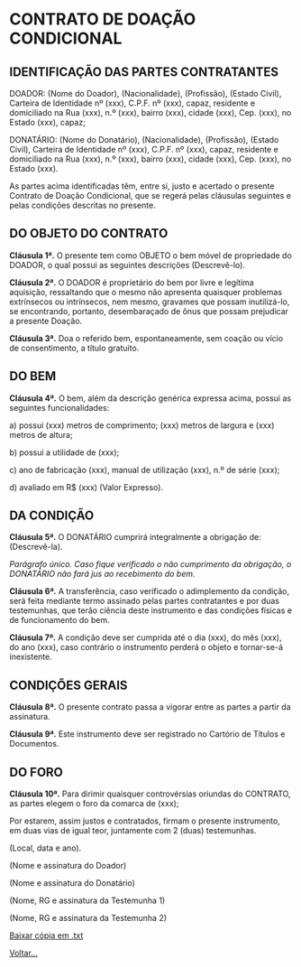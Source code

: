 # CONTRATO DE DOAÇÃO CONDICIONAL

## IDENTIFICAÇÃO DAS PARTES CONTRATANTES

DOADOR: (Nome do Doador), (Nacionalidade), (Profissão), (Estado Civil), Carteira de Identidade nº (xxx), C.P.F. nº (xxx), capaz, residente e domiciliado na Rua (xxx), n.º (xxx), bairro (xxx), cidade (xxx), Cep. (xxx), no Estado (xxx), capaz;

DONATÁRIO: (Nome do Donatário), (Nacionalidade), (Profissão), (Estado Civil), Carteira de Identidade nº (xxx), C.P.F. nº (xxx), capaz, residente e domiciliado na Rua (xxx), n.º (xxx), bairro (xxx), cidade (xxx), Cep. (xxx), no Estado (xxx).

As partes acima identificadas têm, entre si, justo e acertado o presente Contrato de Doação Condicional, que se regerá pelas cláusulas seguintes e pelas condições descritas no presente.

## DO OBJETO DO CONTRATO

**Cláusula 1ª.** O presente tem como OBJETO o bem móvel de propriedade do DOADOR, o qual possui as seguintes descrições (Descrevê-lo).

**Cláusula 2ª.** O DOADOR é proprietário do bem por livre e legítima aquisição, ressaltando que o mesmo não apresenta quaisquer problemas extrínsecos ou intrínsecos, nem mesmo, gravames que possam inutilizá-lo, se encontrando, portanto, desembaraçado de ônus que possam prejudicar a presente Doação.

**Cláusula 3ª.** Doa o referido bem, espontaneamente, sem coação ou vício de consentimento, a título gratuito.

## DO BEM

**Cláusula 4ª.** O bem, além da descrição genérica expressa acima, possui as seguintes funcionalidades:

a) possui (xxx) metros de comprimento; (xxx) metros de largura e (xxx) metros de altura;

b) possui a utilidade de (xxx);

c) ano de fabricação (xxx), manual de utilização (xxx), n.º de série (xxx);

d) avaliado em R$ (xxx) (Valor Expresso).

## DA CONDIÇÃO

**Cláusula 5ª.** O DONATÁRIO cumprirá integralmente a obrigação de: (Descrevê-la).

_Parágrafo único. Caso fique verificado o não cumprimento da obrigação, o DONATÁRIO não fará jus ao recebimento do bem._

**Cláusula 6ª.** A transferência, caso verificado o adimplemento da condição, será feita mediante termo assinado pelas partes contratantes e por duas testemunhas, que terão ciência deste instrumento e das condições físicas e de funcionamento do bem.

**Cláusula 7ª.** A condição deve ser cumprida até o dia (xxx), do mês (xxx), do ano (xxx), caso contrário o instrumento perderá o objeto e tornar-se-á inexistente.

## CONDIÇÕES GERAIS

**Cláusula 8ª.** O presente contrato passa a vigorar entre as partes a partir da assinatura.

**Cláusula 9ª.** Este instrumento deve ser registrado no Cartório de Títulos e Documentos.

## DO FORO

**Cláusula 10ª.** Para dirimir quaisquer controvérsias oriundas do CONTRATO, as partes elegem o foro da comarca de (xxx);

Por estarem, assim justos e contratados, firmam o presente instrumento, em duas vias de igual teor, juntamente com 2 (duas) testemunhas.

(Local, data e ano).

(Nome e assinatura do Doador)

(Nome e assinatura do Donatário)

(Nome, RG e assinatura da Testemunha 1)

(Nome, RG e assinatura da Testemunha 2)

[Baixar cópia em .txt](../donwload/doa03.txt)

[Voltar...](../index.md)
